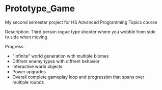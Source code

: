 # Prototype_Game
My second semester project for HS Advanced Programming Topics course

Description:
 Third person rogue type shooter where you wobble from side to side when moving.
 
Progress:
 - "Infinite" world generation with multiple biomes
 - Diffrent enemy types with diffrent behavior
 - Interactive world objects
 - Power upgrades
 - Overall complete gameplay loop and progression that spans over multiple rounds
